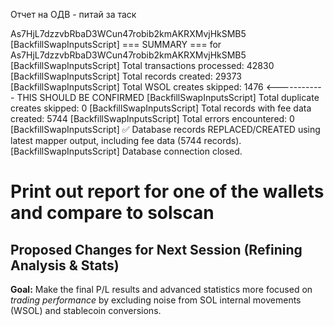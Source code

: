 

Отчет на ОДВ - питай за таск 

As7HjL7dzzvbRbaD3WCun47robib2kmAKRXMvjHkSMB5
[BackfillSwapInputsScript] === SUMMARY === for As7HjL7dzzvbRbaD3WCun47robib2kmAKRXMvjHkSMB5
 [BackfillSwapInputsScript] Total transactions processed: 42830
 [BackfillSwapInputsScript] Total records created: 29373
 [BackfillSwapInputsScript] Total WSOL creates skipped: 1476 <------------ THIS SHOULD BE CONFIRMED 
 [BackfillSwapInputsScript] Total duplicate creates skipped: 0
 [BackfillSwapInputsScript] Total records with fee data created: 5744
 [BackfillSwapInputsScript] Total errors encountered: 0
 [BackfillSwapInputsScript] ✅ Database records REPLACED/CREATED using latest mapper output, including fee data (5744 records).
 [BackfillSwapInputsScript] Database connection closed.




# Print out report for one of the wallets and compare to solscan

## Proposed Changes for Next Session (Refining Analysis & Stats)

**Goal:** Make the final P/L results and advanced statistics more focused on *trading performance* by excluding noise from SOL internal movements (WSOL) and stablecoin conversions.
